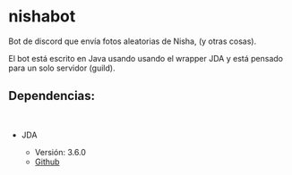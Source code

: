 # nishabot
<p>Bot de discord que envía fotos aleatorias de Nisha, (y otras cosas).</p>

<p>El bot está escrito en Java usando usando el wrapper JDA y está pensado para un solo servidor (guild).</p>

<h2>Dependencias:</h2>
<br>
<ul>
  <li>JDA</li>
  <ul>
    <li>Versión: 3.6.0</li>
    <li><a href="https://github.com/DV8FromTheWorld/JDA">Github</a>
  </ul>
</ul>
